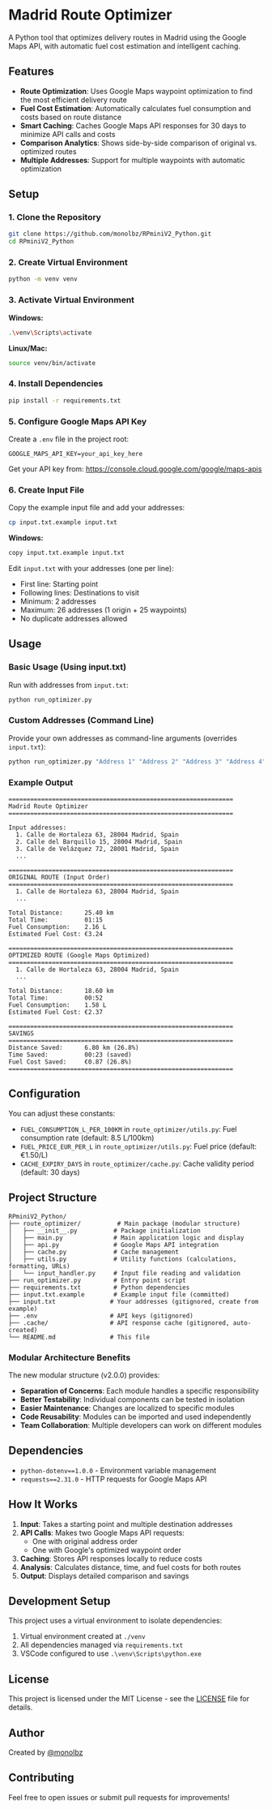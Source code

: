 # Madrid Route Optimizer

A Python tool that optimizes delivery routes in Madrid using the Google Maps API, with automatic fuel cost estimation and intelligent caching.

## Features

- **Route Optimization**: Uses Google Maps waypoint optimization to find the most efficient delivery route
- **Fuel Cost Estimation**: Automatically calculates fuel consumption and costs based on route distance
- **Smart Caching**: Caches Google Maps API responses for 30 days to minimize API calls and costs
- **Comparison Analytics**: Shows side-by-side comparison of original vs. optimized routes
- **Multiple Addresses**: Support for multiple waypoints with automatic optimization

## Setup

### 1. Clone the Repository

```bash
git clone https://github.com/monolbz/RPminiV2_Python.git
cd RPminiV2_Python
```

### 2. Create Virtual Environment

```bash
python -m venv venv
```

### 3. Activate Virtual Environment

**Windows:**
```bash
.\venv\Scripts\activate
```

**Linux/Mac:**
```bash
source venv/bin/activate
```

### 4. Install Dependencies

```bash
pip install -r requirements.txt
```

### 5. Configure Google Maps API Key

Create a `.env` file in the project root:

```env
GOOGLE_MAPS_API_KEY=your_api_key_here
```

Get your API key from: https://console.cloud.google.com/google/maps-apis

### 6. Create Input File

Copy the example input file and add your addresses:

```bash
cp input.txt.example input.txt
```

**Windows:**
```bash
copy input.txt.example input.txt
```

Edit `input.txt` with your addresses (one per line):
- First line: Starting point
- Following lines: Destinations to visit
- Minimum: 2 addresses
- Maximum: 26 addresses (1 origin + 25 waypoints)
- No duplicate addresses allowed

## Usage

### Basic Usage (Using input.txt)

Run with addresses from `input.txt`:

```bash
python run_optimizer.py
```

### Custom Addresses (Command Line)

Provide your own addresses as command-line arguments (overrides `input.txt`):

```bash
python run_optimizer.py "Address 1" "Address 2" "Address 3" "Address 4"
```

### Example Output

```
==============================================================
Madrid Route Optimizer
==============================================================

Input addresses:
  1. Calle de Hortaleza 63, 28004 Madrid, Spain
  2. Calle del Barquillo 15, 28004 Madrid, Spain
  3. Calle de Velázquez 72, 28001 Madrid, Spain
  ...

==============================================================
ORIGINAL ROUTE (Input Order)
==============================================================
  1. Calle de Hortaleza 63, 28004 Madrid, Spain
  ...

Total Distance:      25.40 km
Total Time:          01:15
Fuel Consumption:    2.16 L
Estimated Fuel Cost: €3.24

==============================================================
OPTIMIZED ROUTE (Google Maps Optimized)
==============================================================
  1. Calle de Hortaleza 63, 28004 Madrid, Spain
  ...

Total Distance:      18.60 km
Total Time:          00:52
Fuel Consumption:    1.58 L
Estimated Fuel Cost: €2.37

==============================================================
SAVINGS
==============================================================
Distance Saved:      6.80 km (26.8%)
Time Saved:          00:23 (saved)
Fuel Cost Saved:     €0.87 (26.8%)
==============================================================
```

## Configuration

You can adjust these constants:

- `FUEL_CONSUMPTION_L_PER_100KM` in `route_optimizer/utils.py`: Fuel consumption rate (default: 8.5 L/100km)
- `FUEL_PRICE_EUR_PER_L` in `route_optimizer/utils.py`: Fuel price (default: €1.50/L)
- `CACHE_EXPIRY_DAYS` in `route_optimizer/cache.py`: Cache validity period (default: 30 days)

## Project Structure

```
RPminiV2_Python/
├── route_optimizer/          # Main package (modular structure)
│   ├── __init__.py          # Package initialization
│   ├── main.py              # Main application logic and display
│   ├── api.py               # Google Maps API integration
│   ├── cache.py             # Cache management
│   ├── utils.py             # Utility functions (calculations, formatting, URLs)
│   └── input_handler.py     # Input file reading and validation
├── run_optimizer.py         # Entry point script
├── requirements.txt         # Python dependencies
├── input.txt.example        # Example input file (committed)
├── input.txt               # Your addresses (gitignored, create from example)
├── .env                    # API keys (gitignored)
├── .cache/                 # API response cache (gitignored, auto-created)
└── README.md               # This file
```

### Modular Architecture Benefits

The new modular structure (v2.0.0) provides:
- **Separation of Concerns**: Each module handles a specific responsibility
- **Better Testability**: Individual components can be tested in isolation
- **Easier Maintenance**: Changes are localized to specific modules
- **Code Reusability**: Modules can be imported and used independently
- **Team Collaboration**: Multiple developers can work on different modules

## Dependencies

- `python-dotenv==1.0.0` - Environment variable management
- `requests==2.31.0` - HTTP requests for Google Maps API

## How It Works

1. **Input**: Takes a starting point and multiple destination addresses
2. **API Calls**: Makes two Google Maps API requests:
   - One with original address order
   - One with Google's optimized waypoint order
3. **Caching**: Stores API responses locally to reduce costs
4. **Analysis**: Calculates distance, time, and fuel costs for both routes
5. **Output**: Displays detailed comparison and savings

## Development Setup

This project uses a virtual environment to isolate dependencies:

1. Virtual environment created at `./venv`
2. All dependencies managed via `requirements.txt`
3. VSCode configured to use `.\venv\Scripts\python.exe`

## License

This project is licensed under the MIT License - see the [LICENSE](LICENSE) file for details.

## Author

Created by [@monolbz](https://github.com/monolbz)

## Contributing

Feel free to open issues or submit pull requests for improvements!
